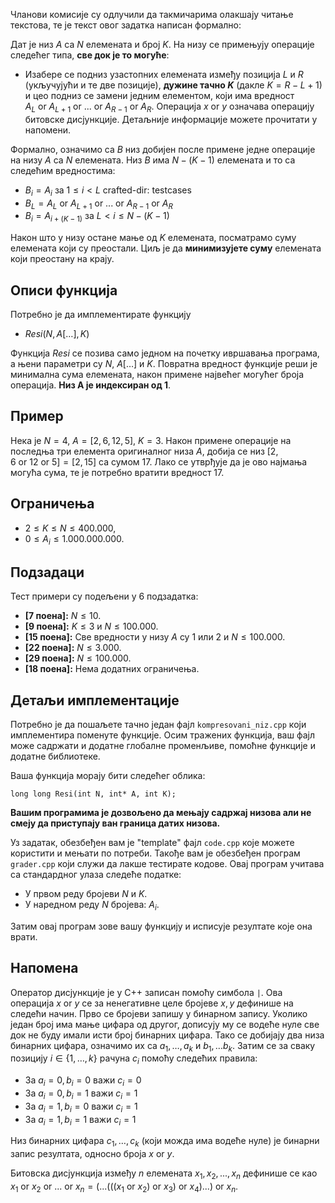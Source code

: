 Чланови комисије су одлучили да такмичарима олакшају читање текстова, те је текст овог задатка написан формално:

Дат је низ $A$ са $N$ елемената и број $K$. На низу се примењују операције следећег типа, **све док је то могуће**:

 - Изабере се подниз узастопних елемената између позиција $L$ и $R$ (укључујући и те две позиције), **дужине тачно $K$** (дакле $K  = R-L+1$) и цео подниз се замени једним елементом, који има вредност $A_L \ \text{or} \  A_{L+1} \ \text{or} \ ... \ \text{or} \ A_{R-1} \ \text{or} \  A_{R}$. Операција $x \ \text{or} \  y$ означава операцију битовске дисјункције. Детаљније информације можете прочитати у напомени.
 
Формално, означимо са $B$ низ добијен после примене једне операције на низу $A$ са $N$ елемената. Низ $B$ има $N-(K-1)$ елемената и то са следећим вредностима:
 
 - $B_i = A_i$ за $1 \leq i < L$
crafted-dir: testcases
 - $B_L = A_L \ \text{or} \  A_{L+1} \ \text{or} \ ... \ \text{or} \ A_{R-1} \ \text{or} \  A_{R}$
 - $B_i = A_{i+(K-1)}$ за $L < i \leq N-(K-1)$

Након што у низу остане мање од $K$ елемената, посматрамо суму елемената који су преостали. Циљ је да **минимизујете суму** елемената који преостану на крају. 

## Описи функција


Потребно је да имплементирате функцију

-   $Resi(N,  A[\ldots], K)$

Функција $Resi$ се позива само једном на почетку ивршавања програма, а њени параметри су $N$, $A[\ldots]$ и $K$. Повратна вредност функције реши је минимална сума елемената, након примене највећег могућег броја операција. **Низ A је индексиран од 1**.

## Пример

Нека је $N=4$,  $A=[2,6,12,5]$, $K=3$. Након примене операције на последња три елемента оригиналног низа $A$, добија се низ $[2,6 \ \text{or} \  12 \ \text{or} \  5] = [2,15]$ са сумом $17$. Лако се утврђује да је ово најмања могућа сума, те је потребно вратити вредност $17$.


## Ограничења

- $2 \leq K \leq N \leq 400.000$,
- $0 \leq A_i \leq 1.000.000.000$.

## Подзадаци

Тест примери су подељени у $6$ подзадатка:

-   **[7 поена]:** $N \le 10$.
-   **[9 поена]:** $K \le 3$ и $N \le 100.000$.
-   **[15 поена]:** Све вредности у низу $A$ су $1$ или $2$ и $N \le 100.000$.
-   **[22 поена]:** $N \le 3.000$.
-   **[29 поена]:** $N \le 100.000$.
-   **[18 поена]:** Нема додатних ограничења.

## Детаљи имплементације

Потребно је да пошаљете тачно један фајл `kompresovani_niz.cpp` који имплементира поменуте функције. Осим тражених функција, ваш фајл може садржати и додатне глобалне променљиве, помоћне функције и додатне библиотеке.

Ваша функција морају бити следећег облика:

`long long Resi(int N, int* A, int K);`

**Вашим програмима је дозвољено да мењају садржај низова али не смеју да приступају ван граница датих низова.**

Уз задатак, обезбеђен вам је "template" фајл `code.cpp` које можете користити и мењати по потреби. Такође вам је обезбеђен програм  `grader.cpp` који служи да лакше тестирате кодове. Овај програм учитава са стандардног улаза следеће податке:

-   У првом реду бројеви $N$ и $K$.
-   У наредном реду $N$ бројева: $A_i$.

Затим овај програм зове вашу функцију и исписује резултате које она врати.


## Напомена
Оператор дисјункције је у  C++ записан помоћу симбола `|`. Ова операција $x\ \text{or} \ y$ се за ненегативне целе бројеве $x,y$ дефинише на следећи начин. Прво се бројеви запишу у бинарном запису. Уколико један број има мање цифара од другог, дописују му се водеће нуле све док не буду имали исти број бинарних цифара. Тако се добијају два низа бинарних цифара, означимо их са $a_1, \ldots, a_k$ и $b_1, \ldots b_k$. Затим се за сваку позицију $i \in \{1, \ldots, k \}$ рачуна $c_i$ помоћу следећих правила:

* За $a_{i} = 0, b_{i} = 0$ важи $c_{i} = 0$
* За $a_{i} = 0, b_{i} = 1$ важи $c_{i} = 1$
* За $a_{i} = 1, b_{i} = 0$ важи $c_{i} = 1$
* За $a_{i} = 1, b_{i} = 1$ важи $c_{i} = 1$

Низ бинарних цифара $c_1, \ldots, c_k$ (који можда има водеће нуле) је бинарни запис резултата, односно броја $x \ \text{or} \  y$.

Битовска дисјункција између $n$ елемената $x_{1},x_{2},...,x_{n}$ дефинише се као $x_{1} \ \text{or} \ x_{2}  \ \text{or} \  ...  \ \text{or} \  x_{n} = (...(((x_{1}  \ \text{or} \  x_{2})  \ \text{or} \  x_{3}) \ \text{or} \ x_{4})...)  \ \text{or} \  x_{n}$.


